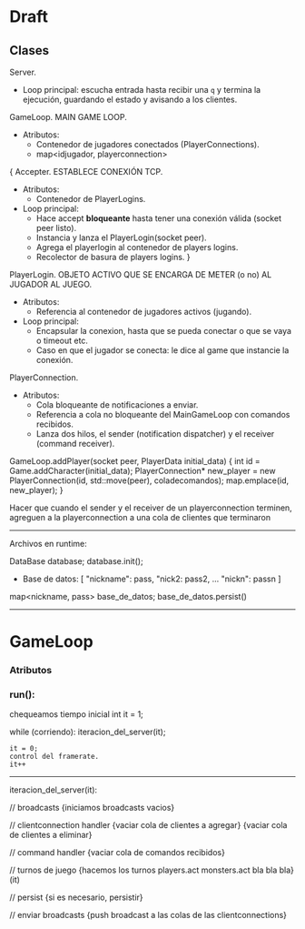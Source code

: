 # Draft


## Clases

Server.
* Loop principal: escucha entrada hasta recibir una `q` y termina la ejecución, guardando el estado y avisando a los clientes.

GameLoop. MAIN GAME LOOP.
* Atributos:
    - Contenedor de jugadores conectados (PlayerConnections).
    - map<idjugador, playerconnection>

{
Accepter. ESTABLECE CONEXIÓN TCP.
* Atributos:
    - Contenedor de PlayerLogins. 
* Loop principal:
    - Hace accept **bloqueante** hasta tener una conexión válida (socket peer listo).
    - Instancia y lanza el PlayerLogin(socket peer).
    - Agrega el playerlogin al contenedor de players logins.
    - Recolector de basura de players logins.
}

PlayerLogin. OBJETO ACTIVO QUE SE ENCARGA DE METER (o no) AL JUGADOR AL JUEGO.
* Atributos:
    - Referencia al contenedor de jugadores activos (jugando).
* Loop principal:
    - Encapsular la conexion, hasta que se pueda conectar o que se vaya o timeout etc.
    - Caso en que el jugador se conecta: le dice al game que instancie la conexión.

PlayerConnection.
* Atributos:
    - Cola bloqueante de notificaciones a enviar.
    - Referencia a cola no bloqueante del MainGameLoop con comandos recibidos.
    - Lanza dos hilos, el sender (notification dispatcher) y el receiver (command receiver).


GameLoop.addPlayer(socket peer, PlayerData initial_data) {
    int id = Game.addCharacter(initial_data);
    PlayerConnection* new_player = new PlayerConnection(id, std::move(peer), coladecomandos);
    map.emplace(id, new_player);
}


Hacer que cuando el sender y el receiver de un playerconnection terminen, agreguen a la playerconnection a una cola de clientes que terminaron


---

Archivos en runtime:

DataBase database;
database.init();

* Base de datos:
[
    "nickname": pass,
    "nick2: pass2,
    ...
    "nickn": passn
]

map<nickname, pass> base_de_datos;
base_de_datos.persist()


---

# GameLoop

### Atributos


### run():

chequeamos tiempo inicial
int it = 1;

while (corriendo):
    iteracion_del_server(it);

    it = 0;
    control del framerate.
    it++

---

iteracion_del_server(it):

// broadcasts
{iniciamos broadcasts vacios}

// clientconnection handler
{vaciar cola de clientes a agregar}
{vaciar cola de clientes a eliminar}

// command handler
{vaciar cola de comandos recibidos}

// turnos de juego
{hacemos los turnos players.act monsters.act bla bla bla}(it)

// persist
{si es necesario, persistir}

// enviar broadcasts
{push broadcast a las colas de las clientconnections}

